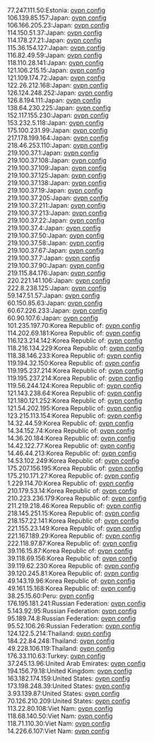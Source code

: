 77.247.111.50:Estonia: [ovpn config](vpn/77_247_111_50.ovpn)  
106.139.85.157:Japan: [ovpn config](vpn/106_139_85_157.ovpn)  
106.166.205.23:Japan: [ovpn config](vpn/106_166_205_23.ovpn)  
114.150.51.37:Japan: [ovpn config](vpn/114_150_51_37.ovpn)  
114.178.27.21:Japan: [ovpn config](vpn/114_178_27_21.ovpn)  
115.36.154.127:Japan: [ovpn config](vpn/115_36_154_127.ovpn)  
116.82.49.59:Japan: [ovpn config](vpn/116_82_49_59.ovpn)  
118.110.28.141:Japan: [ovpn config](vpn/118_110_28_141.ovpn)  
121.106.215.15:Japan: [ovpn config](vpn/121_106_215_15.ovpn)  
121.109.174.72:Japan: [ovpn config](vpn/121_109_174_72.ovpn)  
122.26.212.168:Japan: [ovpn config](vpn/122_26_212_168.ovpn)  
126.124.248.252:Japan: [ovpn config](vpn/126_124_248_252.ovpn)  
126.8.194.111:Japan: [ovpn config](vpn/126_8_194_111.ovpn)  
138.64.230.225:Japan: [ovpn config](vpn/138_64_230_225.ovpn)  
152.117.155.230:Japan: [ovpn config](vpn/152_117_155_230.ovpn)  
153.232.5.118:Japan: [ovpn config](vpn/153_232_5_118.ovpn)  
175.100.231.99:Japan: [ovpn config](vpn/175_100_231_99.ovpn)  
217.178.199.164:Japan: [ovpn config](vpn/217_178_199_164.ovpn)  
218.46.253.110:Japan: [ovpn config](vpn/218_46_253_110.ovpn)  
219.100.37.1:Japan: [ovpn config](vpn/219_100_37_1.ovpn)  
219.100.37.108:Japan: [ovpn config](vpn/219_100_37_108.ovpn)  
219.100.37.109:Japan: [ovpn config](vpn/219_100_37_109.ovpn)  
219.100.37.125:Japan: [ovpn config](vpn/219_100_37_125.ovpn)  
219.100.37.138:Japan: [ovpn config](vpn/219_100_37_138.ovpn)  
219.100.37.19:Japan: [ovpn config](vpn/219_100_37_19.ovpn)  
219.100.37.205:Japan: [ovpn config](vpn/219_100_37_205.ovpn)  
219.100.37.211:Japan: [ovpn config](vpn/219_100_37_211.ovpn)  
219.100.37.213:Japan: [ovpn config](vpn/219_100_37_213.ovpn)  
219.100.37.22:Japan: [ovpn config](vpn/219_100_37_22.ovpn)  
219.100.37.4:Japan: [ovpn config](vpn/219_100_37_4.ovpn)  
219.100.37.50:Japan: [ovpn config](vpn/219_100_37_50.ovpn)  
219.100.37.58:Japan: [ovpn config](vpn/219_100_37_58.ovpn)  
219.100.37.67:Japan: [ovpn config](vpn/219_100_37_67.ovpn)  
219.100.37.7:Japan: [ovpn config](vpn/219_100_37_7.ovpn)  
219.100.37.90:Japan: [ovpn config](vpn/219_100_37_90.ovpn)  
219.115.84.176:Japan: [ovpn config](vpn/219_115_84_176.ovpn)  
220.221.141.106:Japan: [ovpn config](vpn/220_221_141_106.ovpn)  
222.8.238.125:Japan: [ovpn config](vpn/222_8_238_125.ovpn)  
59.147.51.57:Japan: [ovpn config](vpn/59_147_51_57.ovpn)  
60.150.85.63:Japan: [ovpn config](vpn/60_150_85_63.ovpn)  
60.67.226.233:Japan: [ovpn config](vpn/60_67_226_233.ovpn)  
60.90.107.6:Japan: [ovpn config](vpn/60_90_107_6.ovpn)  
101.235.197.70:Korea Republic of: [ovpn config](vpn/101_235_197_70.ovpn)  
114.202.69.181:Korea Republic of: [ovpn config](vpn/114_202_69_181.ovpn)  
116.123.214.142:Korea Republic of: [ovpn config](vpn/116_123_214_142.ovpn)  
118.216.134.229:Korea Republic of: [ovpn config](vpn/118_216_134_229.ovpn)  
118.38.146.233:Korea Republic of: [ovpn config](vpn/118_38_146_233.ovpn)  
119.194.32.150:Korea Republic of: [ovpn config](vpn/119_194_32_150.ovpn)  
119.195.237.214:Korea Republic of: [ovpn config](vpn/119_195_237_214.ovpn)  
119.195.237.214:Korea Republic of: [ovpn config](vpn/119_195_237_214.ovpn)  
119.56.244.124:Korea Republic of: [ovpn config](vpn/119_56_244_124.ovpn)  
121.143.238.64:Korea Republic of: [ovpn config](vpn/121_143_238_64.ovpn)  
121.180.121.252:Korea Republic of: [ovpn config](vpn/121_180_121_252.ovpn)  
121.54.202.195:Korea Republic of: [ovpn config](vpn/121_54_202_195.ovpn)  
123.215.113.154:Korea Republic of: [ovpn config](vpn/123_215_113_154.ovpn)  
14.32.44.59:Korea Republic of: [ovpn config](vpn/14_32_44_59.ovpn)  
14.34.152.74:Korea Republic of: [ovpn config](vpn/14_34_152_74.ovpn)  
14.36.20.184:Korea Republic of: [ovpn config](vpn/14_36_20_184.ovpn)  
14.42.122.77:Korea Republic of: [ovpn config](vpn/14_42_122_77.ovpn)  
14.46.44.213:Korea Republic of: [ovpn config](vpn/14_46_44_213.ovpn)  
14.53.102.249:Korea Republic of: [ovpn config](vpn/14_53_102_249.ovpn)  
175.207.156.195:Korea Republic of: [ovpn config](vpn/175_207_156_195.ovpn)  
175.210.171.27:Korea Republic of: [ovpn config](vpn/175_210_171_27.ovpn)  
1.229.114.70:Korea Republic of: [ovpn config](vpn/1_229_114_70.ovpn)  
210.179.53.14:Korea Republic of: [ovpn config](vpn/210_179_53_14.ovpn)  
210.223.236.179:Korea Republic of: [ovpn config](vpn/210_223_236_179.ovpn)  
211.219.218.46:Korea Republic of: [ovpn config](vpn/211_219_218_46.ovpn)  
218.145.251.15:Korea Republic of: [ovpn config](vpn/218_145_251_15.ovpn)  
218.157.22.141:Korea Republic of: [ovpn config](vpn/218_157_22_141.ovpn)  
221.155.23.149:Korea Republic of: [ovpn config](vpn/221_155_23_149.ovpn)  
221.167.189.29:Korea Republic of: [ovpn config](vpn/221_167_189_29.ovpn)  
222.118.97.87:Korea Republic of: [ovpn config](vpn/222_118_97_87.ovpn)  
39.116.15.87:Korea Republic of: [ovpn config](vpn/39_116_15_87.ovpn)  
39.118.69.156:Korea Republic of: [ovpn config](vpn/39_118_69_156.ovpn)  
39.119.62.230:Korea Republic of: [ovpn config](vpn/39_119_62_230.ovpn)  
39.120.245.81:Korea Republic of: [ovpn config](vpn/39_120_245_81.ovpn)  
49.143.19.96:Korea Republic of: [ovpn config](vpn/49_143_19_96.ovpn)  
49.161.15.168:Korea Republic of: [ovpn config](vpn/49_161_15_168.ovpn)  
38.25.15.60:Peru: [ovpn config](vpn/38_25_15_60.ovpn)  
176.195.181.241:Russian Federation: [ovpn config](vpn/176_195_181_241.ovpn)  
5.143.92.95:Russian Federation: [ovpn config](vpn/5_143_92_95.ovpn)  
95.189.74.8:Russian Federation: [ovpn config](vpn/95_189_74_8.ovpn)  
95.52.106.26:Russian Federation: [ovpn config](vpn/95_52_106_26.ovpn)  
124.122.5.214:Thailand: [ovpn config](vpn/124_122_5_214.ovpn)  
184.22.84.248:Thailand: [ovpn config](vpn/184_22_84_248.ovpn)  
49.228.106.119:Thailand: [ovpn config](vpn/49_228_106_119.ovpn)  
176.33.110.63:Turkey: [ovpn config](vpn/176_33_110_63.ovpn)  
37.245.13.96:United Arab Emirates: [ovpn config](vpn/37_245_13_96.ovpn)  
194.156.79.18:United Kingdom: [ovpn config](vpn/194_156_79_18.ovpn)  
163.182.174.159:United States: [ovpn config](vpn/163_182_174_159.ovpn)  
173.198.248.39:United States: [ovpn config](vpn/173_198_248_39.ovpn)  
3.93.139.87:United States: [ovpn config](vpn/3_93_139_87.ovpn)  
70.126.210.209:United States: [ovpn config](vpn/70_126_210_209.ovpn)  
113.22.80.108:Viet Nam: [ovpn config](vpn/113_22_80_108.ovpn)  
118.68.140.50:Viet Nam: [ovpn config](vpn/118_68_140_50.ovpn)  
118.71.110.30:Viet Nam: [ovpn config](vpn/118_71_110_30.ovpn)  
14.226.6.107:Viet Nam: [ovpn config](vpn/14_226_6_107.ovpn)  
